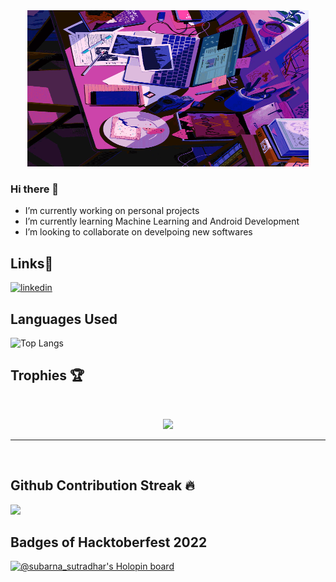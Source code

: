 <div id="header" align="center">
  <img src="https://github.com/subarna-sutradhar/subarna-sutradhar/blob/main/data/screen%20open.gif" width="450" height="250"/>
</div>

### Hi there 👋
- I’m currently working on personal projects
- I’m currently learning Machine Learning and Android Development
- I’m looking to collaborate on develpoing new softwares

## Links🔗

[![linkedin](https://img.shields.io/badge/LinkedIn-0077B5?style=for-the-badge&logo=linkedin&logoColor=white)](https://www.linkedin.com/in/subarna-sutradhar-1b1101243)

## Languages Used
![Top Langs](https://github-readme-stats.vercel.app/api/top-langs/?username=subarna-sutradhar&layout=compact)


## Trophies 🏆
<br>
<p align='center'>
<img src="https://github-profile-trophy.vercel.app/?username=subarna-sutradhar&theme=dracula&no-frame=true&margin-w=15&margin-h=15">
</p>
<hr>
<br>


## Github Contribution Streak 🔥

<p><img src="https://github-readme-streak-stats.herokuapp.com?user=subarna-sutradhar&theme=black-ice&hide_border=true&date_format=M%20j%5B%2C%20Y%5D"></p>


## Badges of Hacktoberfest 2022 

[![@subarna_sutradhar's Holopin board](https://holopin.me/subarna_sutradhar)](https://holopin.io/@subarna_sutradhar)

